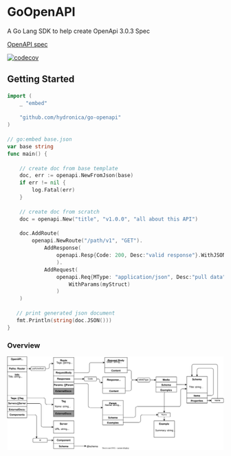# GoOpenAPI
A Go Lang SDK to help create OpenApi 3.0.3 Spec 

[OpenAPI spec](https://swagger.io/specification/)

[![codecov](https://codecov.io/gh/hydronica/go-openapi/graph/badge.svg?token=E3I51BL34W)](https://codecov.io/gh/hydronica/go-openapi)

## Getting Started 

``` go 
import (
    _ "embed"
    
    "github.com/hydronica/go-openapi"
)

// go:embed base.json 
var base string 
func main() {

    // create doc from base template
    doc, err := openapi.NewFromJson(base)
    if err != nil {
        log.Fatal(err) 
    }
    
    // create doc from scratch
    doc = openapi.New("title", "v1.0.0", "all about this API") 
   
    doc.AddRoute(
        openapi.NewRoute("/path/v1", "GET").
            AddResponse(
                openapi.Resp{Code: 200, Desc:"valid response"}.WithJSONString('{"status":"ok"}'
                ). 
            AddRequest(
                openapi.Req{MType: "application/json", Desc:"pull data"}.
                    WithParams(myStruct)
                )
    ) 
   
   // print generated json document
   fmt.Println(string(doc.JSON()))
}
```

### Overview 
 <img src="docs/chart.drawio.svg">
